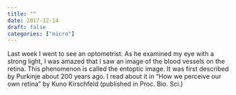 ```yaml
---
title: ""
date: 2017-12-14
draft: false
categories: ["micro"]
---
```

Last week I went to see an optometrist. As he examined my eye with a strong light, I was amazed that I saw an image of the blood vessels on the retina. This phenomenon is called the entoptic image. It was first described by Purkinje about 200 years ago. I read about it in “How we perceive our own retina” by Kuno Kirschfeld (published in Proc. Bio. Sci.)
